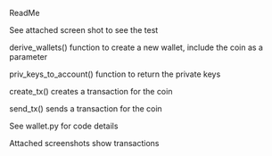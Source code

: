 ReadMe

See attached screen shot to see the test



derive_wallets() function to create a new wallet, include the coin as a parameter



priv_keys_to_account() function to return the private keys



create_tx() creates a transaction for the coin



send_tx() sends a transaction for the coin

See wallet.py for code details

Attached screenshots show transactions

